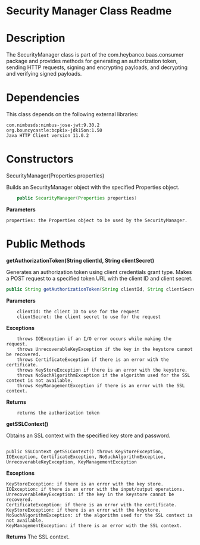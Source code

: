 # Security Manager Class Readme

# Description
The SecurityManager class is part of the com.heybanco.baas.consumer package and provides methods for generating an authorization token, sending HTTP requests, signing and encrypting payloads, and decrypting and verifying signed payloads.

# Dependencies

This class depends on the following external libraries:

    com.nimbusds:nimbus-jose-jwt:9.30.2
    org.bouncycastle:bcpkix-jdk15on:1.50
    Java HTTP Client version 11.0.2

# Constructors

SecurityManager(Properties properties)

Builds an SecurityManager object with the specified Properties object.
```java
	public SecurityManager(Properties properties)

```
**Parameters**

    properties: the Properties object to be used by the SecurityManager.

# Public Methods

**getAuthorizationToken(String clientId, String clientSecret)**

Generates an authorization token using client credentials grant type. Makes a POST request to a specified token URL with the client ID and client secret.
```java
public String getAuthorizationToken(String clientId, String clientSecret) throws IOException, UnrecoverableKeyException, CertificateException, KeyStoreException, NoSuchAlgorithmException, KeyManagementException, URISyntaxException, InterruptedException
```
**Parameters**

        clientId: the client ID to use for the request
        clientSecret: the client secret to use for the request
        
**Exceptions**

        throws IOException if an I/O error occurs while making the request.
        throws UnrecoverableKeyException if the key in the keystore cannot be recovered.
        throws CertificateException if there is an error with the certificate.
        throws KeyStoreException if there is an error with the keystore.
        throws NoSuchAlgorithmException if the algorithm used for the SSL context is not available.
        throws KeyManagementException if there is an error with the SSL context.
**Returns**
        
        returns the authorization token

**getSSLContext()**

Obtains an SSL context with the specified key store and password.
```jjava

public SSLContext getSSLContext() throws KeyStoreException, IOException, CertificateException, NoSuchAlgorithmException, UnrecoverableKeyException, KeyManagementException
```

**Exceptions**

    KeyStoreException: if there is an error with the key store.
    IOException: if there is an error with the input/output operations.
    UnrecoverableKeyException: if the key in the keystore cannot be recovered.
    CertificateException: if there is an error with the certificate.
    KeyStoreException: if there is an error with the keystore.
    NoSuchAlgorithmException: if the algorithm used for the SSL context is not available.
    KeyManagementException: if there is an error with the SSL context.

**Returns**
The SSL context.


 